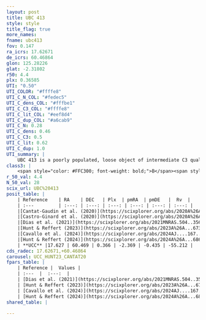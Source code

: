 ```yaml
---
layout: post
title: UBC 413
style: style
title_flag: true
more_names: 
fname: ubc413
fov: 0.147
ra_icrs: 17.62671
de_icrs: 60.46864
glon: 125.28226
glat: -2.31802
r50: 4.4
plx: 0.36585
UTI: "0.50"
UTI_COLOR: "#ffffe8"
UTI_C_N_COL: "#fedec5"
UTI_C_dens_COL: "#fffbe1"
UTI_C_C3_COL: "#ffffe8"
UTI_C_lit_COL: "#eef8d4"
UTI_C_dup_COL: "#a6cab9"
UTI_C_N: 0.28
UTI_C_dens: 0.46
UTI_C_C3: 0.5
UTI_C_lit: 0.62
UTI_C_dup: 1.0
UTI_summary: |
    UBC 413 is a poorly populated, loose object of intermediate C3 quality. It is moderately studied in the literature.
class3: |
    <span style="color: #FFC300; font-weight: bold;">B</span><span style="color: #FFC300; font-weight: bold;">B</span>
r_50_val: 4.4
N_50_val: 28
scix_url: UBC%20413
posit_table: |
    | Reference    | RA    | DEC   | Plx  | pmRA  | pmDE   |  Rv  |
    | :---         | :---: | :---: | :---: | :---: | :---: | :---: |
    |[Cantat-Gaudin et al. (2020)](https://scixplorer.org/abs/2020A%26A...640A...1C) | 17.628 | 60.466 | 0.372 | -2.377 | -0.358 | -- |
    |[Castro-Ginard et al. (2020)](https://scixplorer.org/abs/2020A%26A...635A..45C) | 17.652 | 60.479 | 0.37 | -2.365 | -0.352 | -- |
    |[Dias et al. (2021)](https://scixplorer.org/abs/2021MNRAS.504..356D) | 17.649 | 60.472 | 0.331 | -2.36 | -0.328 | -- |
    |[Hunt & Reffert (2023)](https://scixplorer.org/abs/2023A%26A...673A.114H) | 17.65 | 60.463 | 0.376 | -2.359 | -0.485 | -- |
    |[Cavallo et al. (2024)](https://scixplorer.org/abs/2024AJ....167...12C) | 17.804 | 60.481 | 0.374 | -- | -- | -- |
    |[Hunt & Reffert (2024)](https://scixplorer.org/abs/2024A%26A...686A..42H) | 17.65 | 60.463 | 0.376 | -2.359 | -0.485 | -- |
    | **UCC** |17.627 | 60.469 | 0.366 | -2.369 | -0.435 | -55.212 | 
cds_radec: 17.62671,+60.46864
carousel: UCC_HUNT23_CANTAT20
fpars_table: |
    | Reference |  Values |
    | :---  |  :---:  |
    | [Dias et al. (2021)](https://scixplorer.org/abs/2021MNRAS.504..356D) | `Av=2.283, Dist=2746, logage=7.109, [Fe/H]=0.095` |
    | [Hunt & Reffert (2023)](https://scixplorer.org/abs/2023A%26A...673A.114H) | `AV50=2.012, diffAV50=2.501, MOD50=11.974, logAge50=7.864` |
    | [Cavallo et al. (2024)](https://scixplorer.org/abs/2024AJ....167...12C) | `AV50=2.24, dMod50=12.17, logAge50=7.98, [Fe/H]50=0.11` |
    | [Hunt & Reffert (2024)](https://scixplorer.org/abs/2024A%26A...686A..42H) | `MassJ=389.216` |
shared_table: |
    
---
```


